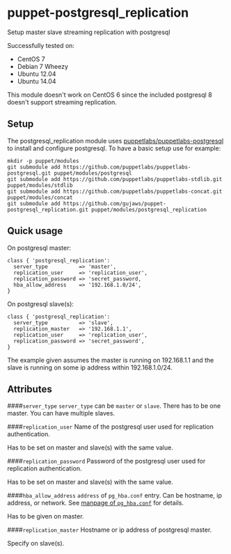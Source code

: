 puppet-postgresql_replication
=============================

Setup master slave streaming replication with postgresql

Successfully tested on:

* CentOS 7
* Debian 7 Wheezy
* Ubuntu 12.04
* Ubuntu 14.04

This module doesn't work on CentOS 6 since the included postgresql 8 doesn't support streaming replication.

Setup
-----

The postgresql_replication module uses [puppetlabs/puppetlabs-postgresql](https://github.com/puppetlabs/puppetlabs-postgresql) to install and configure postgresql. To have a basic setup use for example:

    mkdir -p puppet/modules
    git submodule add https://github.com/puppetlabs/puppetlabs-postgresql.git puppet/modules/postgresql
    git submodule add https://github.com/puppetlabs/puppetlabs-stdlib.git puppet/modules/stdlib
    git submodule add https://github.com/puppetlabs/puppetlabs-concat.git puppet/modules/concat
    git submodule add https://github.com/gujaws/puppet-postgresql_replication.git puppet/modules/postgresql_replication

Quick usage
-----------

On postgresql master:

    class { 'postgresql_replication':
      server_type          => 'master',
      replication_user     => 'replication_user',
      replication_password => 'secret_password,
      hba_allow_address    => '192.168.1.0/24',
    }

On postgresql slave(s):

    class { 'postgresql_replication':
      server_type          => 'slave',
      replication_master   => '192.168.1.1',
      replication_user     => 'replication_user',
      replication_password => 'secret_password',
    }
    
The example given assumes the master is running on 192.168.1.1 and the slave is running on some ip address within 192.168.1.0/24.

Attributes
----------

####`server_type`
`server_type` can be `master` or `slave`. There has to be one master. You can have multiple slaves.

####`replication_user`
Name of the postgresql user used for replication authentication.

Has to be set on master and slave(s) with the same value.

####`replication_password`
Password of the postgresql user used for replication authentication.

Has to be set on master and slave(s) with the same value.

####`hba_allow_address`
`address` of `pg_hba.conf` entry. Can be hostname, ip address, or network. See [manpage of `pg_hba.conf`](http://www.postgresql.org/docs/9.1/static/auth-pg-hba-conf.html) for details.

Has to be given on master.

####`replication_master`
Hostname or ip address of postgresql master.

Specify on slave(s).
